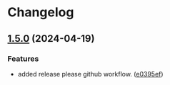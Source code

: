 # Changelog

## [1.5.0](https://github.com/tomshaw/shopcart/compare/v1.4.4...v1.5.0) (2024-04-19)


### Features

* added release please github workflow. ([e0395ef](https://github.com/tomshaw/shopcart/commit/e0395ef24966dbc14a1090f2521b2ec5eac765e8))
